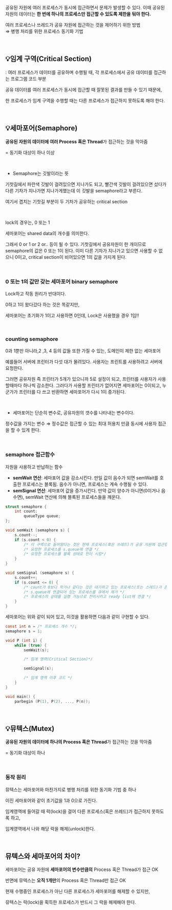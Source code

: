 공유된 자원에 여러 프로세스가 동시에 접근하면서 문제가 발생할 수 있다.
이때 공유된 자원의 데이터는 **한 번에 하나의 프로세스만 접근할 수 있도록 제한을 둬야 한다.**  

여러 프로세스나 쓰레드가 공유 자원에 접근하는 것을 제어하기 위한 방법  
⇒ 병행 처리를 위한 프로세스 동기화 기법

<br>

## 💡**임계 구역(Critical Section)**

: 여러 프로세스가 데이터를 공유하며 수행될 때, 각 프로세스에서 공유 데이터를 접근하는 프로그램 코드 부분

공유 데이터를 여러 프로세스가 동시에 접근할 때 잘못된 결과를 만들 수 있기 때문에,

한 프로세스가 임계 구역을 수행할 때는 다른 프로세스가 접근하지 못하도록 해야 한다.

<br>


## 💡**세마포어(Semaphore)**

**공유된 자원의 데이터에 여러 Process 혹은 Thread**가 접근하는 것을 막아줌 

= 동기화 대상이 하나 이상

<br>

- Semaphore는 깃발이라는 뜻

기찻길에서 파란색 깃발이 걸려있으면 지나가도 되고, 빨간색 깃발이 걸려있으면 섰다가 다른 기차가 지나가면 지나가게했는데 이 깃발을 semaphore라고 부른다.

여기서 겹치는 기찻길 부분이 두 기차가 공유하는 critical section 

<br>

lock의 경우는, 0 또는 1

세마포어는 shared data의 개수를 의미한다.

그래서 0 or 1 or 2 or.. 등이 될 수 있다. 기찻길에서 공유자원이 한 개이므로 semaphore의 값은 0 또는 1이 된다. 이미 다른 기차가 지나가고 있으면 사용할 수 없으니 0이고, critical section이 비어있으면 1의 값을 가지게 된다. 

<br>

### 0 또는 1의 값만 갖는 세마포어  **binary semaphore**

Lock하고 작동 원리가 반대이다.

0하고 1이 왔다갔다 하는 것은 똑같지만, 

세마포어는 초기화가 1이고 사용하면 0인데, Lock은 사용했을 경우 1임!!

<br>

### **counting semaphore**

0과 1뿐만 아니라,2 ,3, 4 등의 값들 또한 가질 수 있는, 도메인이 제한 없는 세마포어

예를들어 서버에 프린터가 다섯 대가 물려있다. 사용자는 프린트를 사용하려고 서버에 요청한다. 

그러면 공유자원 즉 프린터가 5개가 있으니까 5로 설정이 되고, 프린터를 사용자가 사용할때마다 하나씩 감소한다. 그러다가 사용할 프린터가 없어지면 세마포어는 0이되고, 누군가가 프린터를 다 쓰고 반환하면 세마포어가 다시 1이 증가된다. 

<br>

- 세마포어는 단순히 변수로, 공유자원의 갯수를 나타내는 변수이다.

정수값을 가지는 변수 ⇒ 정수값은 접근할 수 있는 최대 허용치 만큼 동시에 사용자 접근을 할 수 있게 한다.

<br>

### **semaphore 접근함수**

자원을 사용하고 반납하는 함수

- **semWait 연산**: 세마포어 값을 감소시킨다. 만일 값이 음수가 되면 semWait를 호출한 프로세스는 블록됨. 음수가 아니면, 프로세스는 계속 수행될 수 있다.
- **semSignal 연산**: 세마포어 값을 증가시킨다. 만약 값이 양수가 아니면(0이거나 음수면), semWait 연산에 의해 블록된 프로세스들을 깨운다.

```c
struct semaphore {
	int count;
    	queueType queue;
};

void semWait (semaphore s) {
	s.count--;
    if (s.count < 0) {
    	/* 이 구역으로 들어왔다는 것은 현재 프로세스(혹은 쓰레드)가 공유 자원에 접근할 수 없다는 것을 의미*/
    	/* 요청한 프로세스를 s.queue에 연결 */
        /* 요청한 프로세스를 블록 상태로 전이 시킴*/
    }
}

void semSignal (semaphore s) {
	s.count++;
    if (s.count <= 0) {
    	/* count가 0보다 작거나 같다는 것은 대기하고 있는 프로세스(또는 스레드)가 존재한다는 것을 의미*/
        /* s.queue에 연결되어 있는 프로세스를 큐에서 제거 */
        /* 프로세스의 상태를 실행 가능으로 전이시키고 ready list에 연결 */
    }
}
```

세마포어는 위와 같이 되어 있고, 이것을 활용하면 다음과 같이 구현할 수 있다.

```c
const int n = /* 프로세스 개수 */;
semaphore s = 1;

void P (int i) {
	while (true) {
    	semWait(s);

        /* 임계 영역(Critical Section)*/

        semSignal(s);

        /* 임계 영역 이후 코드 */
    }
}

void main() {
	parbegin (P(1), P(2), ..., P(n));
```

<br>

## 💡**뮤텍스(Mutex)**

**공유된 자원의 데이터에 하나의 Process 혹은 Thread**가 접근하는 것을 막아줌

= 동기화 대상이 하나

<br>

### **동작 원리**

뮤텍스는 세마포어와 마찬가지로 병행 처리를 위한 동기화 기법 중 하나

이진 세마포어와 같이 초기값을 1과 0으로 가진다.

임계영역에 들어갈 때 락(lock)을 걸어 다른 프로세스(혹은 쓰레드)가 접근하지 못하도록 하고,

임계영역에서 나와 해당 락을 해제(unlock)한다.

<br>

## **뮤텍스와 세마포어의 차이?**

세마포어는 공유 자원에 **세마포어의 변수만큼의** Process 혹은 Thread가 접근 OK

반면에 뮤텍스는 **오직 1개만**의 Process 혹은 Thread만 접근 OK

현재 수행중인 프로세스가 아닌 다른 프로세스가 세마포어를 해제할 수 있지만,

뮤텍스는 락(lock)을 획득한 프로세스가 반드시 그 락을 해제해야 한다.
